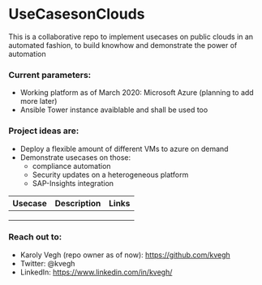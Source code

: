 # UseCasesonClouds
This is a collaborative repo to implement usecases on public clouds in an automated fashion, to build knowhow and demonstrate the power of automation

### Current parameters: 
* Working platform as of March 2020: Microsoft Azure (planning to add more later) 
* Ansible Tower instance avaiblable and shall be used too 

### Project ideas are: 
* Deploy a flexible amount of different VMs to azure on demand 
* Demonstrate usecases on those: 
  * compliance automation
  * Security updates on a heterogeneous platform
  * SAP-Insights integration
  
| Usecase | Description | Links | 
|---|---|---|
|   |   |   |
|   |   |   |
|   |   |   |

### Reach out to: 
* Karoly Vegh (repo owner as of now): https://github.com/kvegh
* Twitter: @kvegh
* LinkedIn: https://www.linkedin.com/in/kvegh/
 
 




